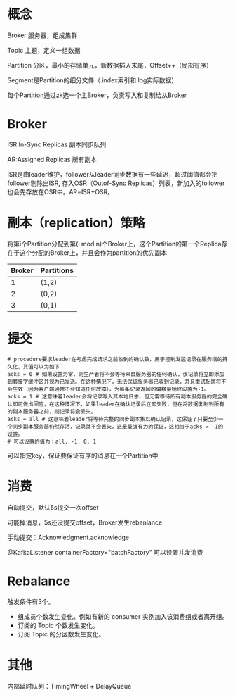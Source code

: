 # 概念

Broker 服务器，组成集群

Topic 主题，定义一组数据

Partition 分区，最小的存储单元，新数据插入末尾，Offset++（局部有序）

Segment是Partition的细分文件（.index索引和.log实际数据）

每个Partition通过zk选一个主Broker，负责写入和复制给从Broker

# Broker

ISR:In-Sync Replicas 副本同步队列

AR:Assigned Replicas 所有副本

ISR是由leader维护，follower从leader同步数据有一些延迟，超过阈值都会把follower剔除出ISR, 存入OSR（Outof-Sync Replicas）列表，新加入的follower也会先存放在OSR中。AR=ISR+OSR。

# 副本（replication）策略　

将第i个Partition分配到第(i mod n)个Broker上，这个Partition的第一个Replica存在于这个分配的Broker上，并且会作为partition的优先副本

|Broker|Partitions
|---|---|
|1|	(1,2)
|2|	(0,2)
|3|	(0,1)

# 提交
```properties
# procedure要求leader在考虑完成请求之前收到的确认数，用于控制发送记录在服务端的持久化，其值可以为如下：
acks = 0 # 如果设置为零，则生产者将不会等待来自服务器的任何确认，该记录将立即添加到套接字缓冲区并视为已发送。在这种情况下，无法保证服务器已收到记录，并且重试配置将不会生效（因为客户端通常不会知道任何故障），为每条记录返回的偏移量始终设置为-1。
acks = 1 # 这意味着leader会将记录写入其本地日志，但无需等待所有副本服务器的完全确认即可做出回应，在这种情况下，如果leader在确认记录后立即失败，但在将数据复制到所有的副本服务器之前，则记录将会丢失。
acks = all # 这意味着leader将等待完整的同步副本集以确认记录，这保证了只要至少一个同步副本服务器仍然存活，记录就不会丢失，这是最强有力的保证，这相当于acks = -1的设置。
# 可以设置的值为：all, -1, 0, 1
```

可以指定key，保证要保证有序的消息在一个Partition中

# 消费
自动提交，默认5s提交一次offset

可能掉消息，5s还没提交offset，Broker发生rebanlance

手动提交：Acknowledgment.acknowledge

@KafkaListener containerFactory="batchFactory" 可以设置并发消费

# Rebalance

触发条件有3个。
* 组成员个数发生变化。例如有新的 consumer 实例加入该消费组或者离开组。
* 订阅的 Topic 个数发生变化。
* 订阅 Topic 的分区数发生变化。

# 其他

内部延时队列：TimingWheel + DelayQueue
